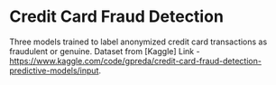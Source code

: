 # Credit Card Fraud Detection

Three models trained to label anonymized credit card transactions as fraudulent or genuine. Dataset from [Kaggle]
Link - https://www.kaggle.com/code/gpreda/credit-card-fraud-detection-predictive-models/input. 

